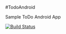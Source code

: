 #TodoAndroid

Sample ToDo Android App

[![Build Status](https://travis-ci.org/sudharsan78/TodoAndroid.svg?branch=master)](https://travis-ci.org/sudharsan78/TodoAndroid)
